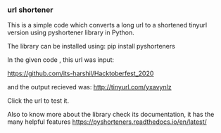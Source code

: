 ### url shortener

This is a simple code which converts a long url to a shortened tinyurl version using pyshortener library in Python.

The library can be installed using:
pip install pyshorteners

In the given code
, this url was input:

https://github.com/its-harshil/Hacktoberfest_2020

and the output recieved was:
http://tinyurl.com/yxavynlz

Click the url to test it.

Also to know more about the library check its documentation, it has the many helpful features
https://pyshorteners.readthedocs.io/en/latest/
